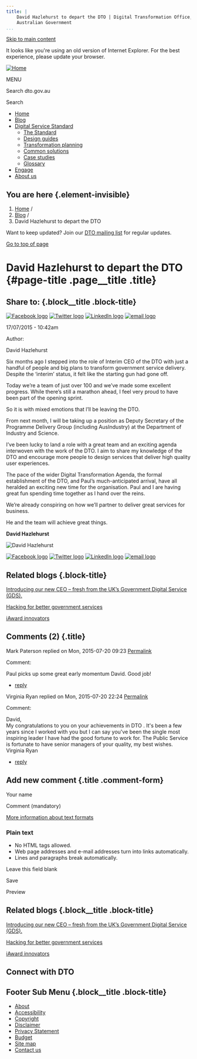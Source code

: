 ```yaml
---
title: |
    David Hazlehurst to depart the DTO | Digital Transformation Office,
    Australian Government
...
```


[Skip to main content](#main-content)

It looks like you're using an old version of Internet Explorer. For the
best experience, please update your browser.

[![Home](https://www.dto.gov.au/sites/g/files/net261/f/dto_crest_inline_0.png)](/ "Home")[](#open-menu)

MENU

Search dto.gov.au

Search

-   [Home](/)
-   [Blog](/blog)
-   [Digital Service Standard](/standard)
    -   [The Standard](/standard)
    -   [Design guides](/design-guides)
    -   [Transformation planning](/standard/digital-transformation-plan)
    -   [Common solutions](/standard/common-government-solutions)
    -   [Case studies](/standard/case-studies)
    -   [Glossary](/standard/glossary)
-   [Engage](/engage)
-   [About us](/about)

You are here {.element-invisible}
------------

1.  [Home](/) /
2.  [Blog](/blog) /
3.  David Hazlehurst to depart the DTO

Want to keep updated? Join our [DTO mailing
list](http://eepurl.com/bcEu2D) for regular updates.

[Go to top of page](#skip-link)

David Hazlehurst to depart the DTO {#page-title .page__title .title}
==================================

Share to: {.block__title .block-title}
---------

[![Facebook
logo](https://www.dto.gov.au/profiles/govcms/modules/features/govcms_share_links/images/facebook.png)](http://www.facebook.com/sharer.php?u=https%3A//www.dto.gov.au/blog/david-hazlehurst-depart-dto&t=David%20Hazlehurst%20to%20depart%20the%20DTO "Share on Facebook")
[![Twitter
logo](https://www.dto.gov.au/profiles/govcms/modules/features/govcms_share_links/images/twitter.png)](http://twitter.com/share?url=https%3A//www.dto.gov.au/blog/david-hazlehurst-depart-dto&text=David%20Hazlehurst%20to%20depart%20the%20DTO "Share this on Twitter")
[![LinkedIn
logo](https://www.dto.gov.au/profiles/govcms/modules/features/govcms_share_links/images/linkedin.png)](http://www.linkedin.com/shareArticle?mini=true&url=https%3A//www.dto.gov.au/blog/david-hazlehurst-depart-dto&title=David%20Hazlehurst%20to%20depart%20the%20DTO&summary=Six%20months%20ago%20I%20stepped%20into%20the%20role%20of%20Interim%20CEO%20of%20the%20DTO%20with%20just%20a%20handful%20of%20people%20and%20big%20plans%20to%20transform%20government%20service%20delivery.%20Despite%20the%20%E2%80%98interim%E2%80%99%20status%2C%20it%20felt%20like%20the%20starting%20gun%20had%20gone%20off.Today%20we%E2%80%99re%20a%20team%20of%20just%20over%20100%20and%20we%E2%80%99ve%20made%20some%20excellent%20progress.%20While%20there%E2%80%99s%20still%20a%20marathon%20ahead%2C%20I%20feel%20very%20proud%20to%20have%20been%20part%20of%20the%20opening%20sprint.So%20it%20is%20with%20mixed%20emotions%20that%20l%E2%80%99ll%20be%20leaving%20the%20DTO.&source=Digital%20Transformation%20Office%2C%20Australian%20Government "Publish this post to LinkedIn")
[![email
logo](https://www.dto.gov.au/profiles/govcms/modules/features/govcms_share_links/images/email.png)](mailto:?subject=David%20Hazlehurst%20to%20depart%20the%20DTO&body=https%3A//www.dto.gov.au/blog/david-hazlehurst-depart-dto "Share via email")

17/07/2015 - 10:42am

Author: 

David Hazlehurst

Six months ago I stepped into the role of Interim CEO of the DTO with
just a handful of people and big plans to transform government service
delivery. Despite the ‘interim’ status, it felt like the starting gun
had gone off.

Today we’re a team of just over 100 and we’ve made some excellent
progress. While there’s still a marathon ahead, I feel very proud to
have been part of the opening sprint.

So it is with mixed emotions that l’ll be leaving the DTO.

From next month, I will be taking up a position as Deputy Secretary of
the Programme Delivery Group (including AusIndustry) at the Department
of Industry and Science.

I’ve been lucky to land a role with a great team and an exciting agenda
interwoven with the work of the DTO. I aim to share my knowledge of the
DTO and encourage more people to design services that deliver high
quality user experiences.

The pace of the wider Digital Transformation Agenda, the formal
establishment of the DTO, and Paul’s much-anticipated arrival, have all
heralded an exciting new time for the organisation. Paul and I are
having great fun spending time together as l hand over the reins.

We’re already conspiring on how we’ll partner to deliver great services
for business.

He and the team will achieve great things.

**David Hazlehurst**

![David
Hazlehurst](https://www.dto.gov.au/sites/g/files/net261/f/images/blog/dh_linked_in.jpg)

[![Facebook
logo](https://www.dto.gov.au/profiles/govcms/modules/features/govcms_share_links/images/facebook.png)](http://www.facebook.com/sharer.php?u=https%3A//www.dto.gov.au/blog/david-hazlehurst-depart-dto&t=David%20Hazlehurst%20to%20depart%20the%20DTO "Share on Facebook")
[![Twitter
logo](https://www.dto.gov.au/profiles/govcms/modules/features/govcms_share_links/images/twitter.png)](http://twitter.com/share?url=https%3A//www.dto.gov.au/blog/david-hazlehurst-depart-dto&text=David%20Hazlehurst%20to%20depart%20the%20DTO "Share this on Twitter")
[![LinkedIn
logo](https://www.dto.gov.au/profiles/govcms/modules/features/govcms_share_links/images/linkedin.png)](http://www.linkedin.com/shareArticle?mini=true&url=https%3A//www.dto.gov.au/blog/david-hazlehurst-depart-dto&title=David%20Hazlehurst%20to%20depart%20the%20DTO&summary=Six%20months%20ago%20I%20stepped%20into%20the%20role%20of%20Interim%20CEO%20of%20the%20DTO%20with%20just%20a%20handful%20of%20people%20and%20big%20plans%20to%20transform%20government%20service%20delivery.%20Despite%20the%20%E2%80%98interim%E2%80%99%20status%2C%20it%20felt%20like%20the%20starting%20gun%20had%20gone%20off.Today%20we%E2%80%99re%20a%20team%20of%20just%20over%20100%20and%20we%E2%80%99ve%20made%20some%20excellent%20progress.%20While%20there%E2%80%99s%20still%20a%20marathon%20ahead%2C%20I%20feel%20very%20proud%20to%20have%20been%20part%20of%20the%20opening%20sprint.So%20it%20is%20with%20mixed%20emotions%20that%20l%E2%80%99ll%20be%20leaving%20the%20DTO.&source=Digital%20Transformation%20Office%2C%20Australian%20Government "Publish this post to LinkedIn")
[![email
logo](https://www.dto.gov.au/profiles/govcms/modules/features/govcms_share_links/images/email.png)](mailto:?subject=David%20Hazlehurst%20to%20depart%20the%20DTO&body=https%3A//www.dto.gov.au/blog/david-hazlehurst-depart-dto "Share via email")

Related blogs {.block-title}
-------------

[Introducing our new CEO – fresh from the UK’s Government Digital
Service
(GDS).](/blog/introducing-our-new-ceo-fresh-uk-s-government-digital-service-gds)

[Hacking for better government
services](/blog/hacking-better-government-services)

[iAward innovators](/blog/iaward-innovators)

Comments (2) {.title}
------------

Mark Paterson replied on Mon, 2015-07-20 09:23
[Permalink](/comment/1036#comment-1036)

Comment: 

Paul picks up some great early momentum David. Good job!

-   [reply](/comment/reply/846/1036)

Virginia Ryan replied on Mon, 2015-07-20 22:24
[Permalink](/comment/1076#comment-1076)

Comment: 

David,\
 My congratulations to you on your achievements in DTO . It's been a few
years since I worked with you but I can say you've been the single most
inspiring leader I have had the good fortune to work for. The Public
Service is fortunate to have senior managers of your quality, my best
wishes. Virginia Ryan

-   [reply](/comment/reply/846/1076)

Add new comment {.title .comment-form}
---------------

Your name

Comment (mandatory)

[More information about text formats](/filter/tips)

### Plain text

-   No HTML tags allowed.
-   Web page addresses and e-mail addresses turn into links
    automatically.
-   Lines and paragraphs break automatically.

Leave this field blank

Save

Preview

Related blogs {.block__title .block-title}
-------------

[Introducing our new CEO – fresh from the UK’s Government Digital
Service
(GDS).](/blog/introducing-our-new-ceo-fresh-uk-s-government-digital-service-gds)

[Hacking for better government
services](/blog/hacking-better-government-services)

[iAward innovators](/blog/iaward-innovators)

Connect with DTO
----------------

[](https://twitter.com/AusDTO "DTO Twitter")

[](https://www.youtube.com/channel/UCmDkFN3UlK2wSKDQQhd-Y-A "DTO Youtube")

[](https://www.linkedin.com/company/digital-transformation-office "DTO Linkedin")

Footer Sub Menu {.block__title .block-title}
---------------

-   [About](/about "Link to about the DTO")
-   [Accessibility](/web-accessibility)
-   [Copyright](/copyright)
-   [Disclaimer](/disclaimer)
-   [Privacy Statement](/privacy-statement)
-   [Budget](/budget)
-   [Site map](/sitemap)
-   [Contact us](/engage)
